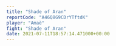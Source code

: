 ```yaml
---
title: "Shade of Aran"
reportCode: "A46Q8G9CDrYTftdK"
player: "Amaè"
fight: "Shade of Aran"
date: 2021-07-11T18:57:14.471000+00:00
---
```

